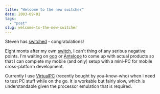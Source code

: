 ```yaml
---
title: "Welcome to the new switcher"
date: 2003-09-01
tags: 
  - "post"
slug: welcome-to-the-new-switcher
---
```


Steven has [switched](http://blogs.cocoondev.org/stevenn/archives/001112.html) - congratulations!

Eight monts after my own [switch](http://codeconsult.ch/bertrand/archives/000017.html), I can't thing of any serious negative points. I'm waiting on [oqo](http://www.oqo.com/) or [Antelope](http://www.antelopetech.com/) to come up with actual products so that I can complete my mobile (and only) setup with a mini-PC for mobile cross-platform development.

Currently I use [VirtualPC](http://www.connectix.com/) (recently bought by you-know-who) when I need to test PC stuff while on the go. It is workable but fairly slow, which is understandable given the processor emulation that is required.
